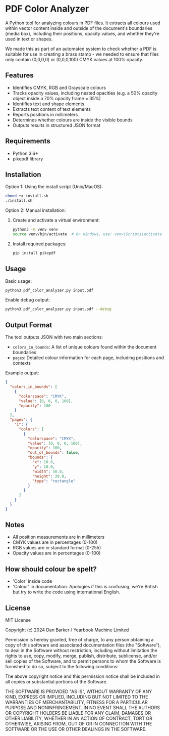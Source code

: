 # PDF Color Analyzer

A Python tool for analyzing colours in PDF files. It extracts all colours used within vector content inside and outside of the document's boundaries (media box), including their positions, opacity values, and whether they're used in text or shapes.

We made this as part of an automated system to check whether a PDF is suitable for use in creating a brass 
stamp - we needed to ensure that files only contain (0,0,0,0) or (0,0,0,100) CMYK values at 100% opacity.


## Features

- Identifies CMYK, RGB and Grayscale colours
- Tracks opacity values, including nested opacities (e.g. a 50% opacity object inside a 70% opacity frame = 35%)
- Identifies text and shape elements
- Extracts text content of text elements
- Reports positions in millimeters
- Determines whether colours are inside the visible bounds
- Outputs results in structured JSON format

## Requirements

- Python 3.6+
- pikepdf library

## Installation

Option 1: Using the install script (Unix/MacOS):
```bash
chmod +x install.sh
./install.sh
```

Option 2: Manual installation:
1. Create and activate a virtual environment:
   ```bash
   python3 -m venv venv
   source venv/bin/activate  # On Windows, use: venv\Scripts\activate
   ```

2. Install required packages:
   ```bash
   pip install pikepdf
   ```

## Usage

Basic usage:
```bash
python3 pdf_color_analyzer.py input.pdf
```

Enable debug output:
```bash
python3 pdf_color_analyzer.py input.pdf --debug
```

## Output Format

The tool outputs JSON with two main sections:
- `colors_in_bounds`: A list of unique colours found within the document boundaries
- `pages`: Detailed colour information for each page, including positions and contexts

Example output:
```json
{
  "colors_in_bounds": [
    {
      "colorspace": "CMYK",
      "value": [0, 0, 0, 100],
      "opacity": 100
    }
  ],
  "pages": {
    "1": {
      "colors": [
        {
          "colorspace": "CMYK",
          "value": [0, 0, 0, 100],
          "opacity": 100,
          "out_of_bounds": false,
          "bounds": {
            "x": 10.0,
            "y": 10.0,
            "width": 50.0,
            "height": 20.0,
            "type": "rectangle"
          }
        }
      ]
    }
  }
}
```

## Notes

- All position measurements are in millimeters
- CMYK values are in percentages (0-100)
- RGB values are in standard format (0-255)
- Opacity values are in percentages (0-100)

## How should colour be spelt?

- 'Color' inside code
- 'Colour' in documentation. 
Apologies if this is confusing, we're British but try to write the code using international English.

## License

MIT License

Copyright (c) 2024 Dan Barker / Yearbook Machine Limited

Permission is hereby granted, free of charge, to any person obtaining a copy
of this software and associated documentation files (the "Software"), to deal
in the Software without restriction, including without limitation the rights
to use, copy, modify, merge, publish, distribute, sublicense, and/or sell
copies of the Software, and to permit persons to whom the Software is
furnished to do so, subject to the following conditions:

The above copyright notice and this permission notice shall be included in all
copies or substantial portions of the Software.

THE SOFTWARE IS PROVIDED "AS IS", WITHOUT WARRANTY OF ANY KIND, EXPRESS OR
IMPLIED, INCLUDING BUT NOT LIMITED TO THE WARRANTIES OF MERCHANTABILITY,
FITNESS FOR A PARTICULAR PURPOSE AND NONINFRINGEMENT. IN NO EVENT SHALL THE
AUTHORS OR COPYRIGHT HOLDERS BE LIABLE FOR ANY CLAIM, DAMAGES OR OTHER
LIABILITY, WHETHER IN AN ACTION OF CONTRACT, TORT OR OTHERWISE, ARISING FROM,
OUT OF OR IN CONNECTION WITH THE SOFTWARE OR THE USE OR OTHER DEALINGS IN THE
SOFTWARE.
